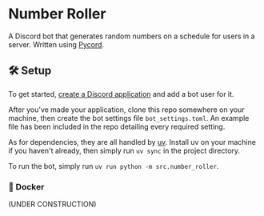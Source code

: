 # Number Roller
A Discord bot that generates random numbers on a schedule for users in a server.
Written using [Pycord](https://github.com/Pycord-Development/pycord).

## 🛠 Setup
To get started, [create a Discord application](https://discord.com/developers/applications) and add a bot user for it.

After you've made your application, clone this repo somewhere on your machine, then create the bot settings file `bot_settings.toml`. An example file has been included in the repo detailing every required setting.

As for dependencies, they are all handled by [uv](https://github.com/astral-sh/uv). Install uv on your machine if you haven't already, then simply run `uv sync` in the project directory.

To run the bot, simply run `uv run python -m src.number_roller`.

### 🐋 Docker
(UNDER CONSTRUCTION)
